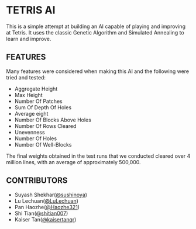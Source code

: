 # TETRIS AI

This is a simple attempt at building an AI capable of playing and improving at Tetris. It uses the classic Genetic Algorithm and Simulated Annealing to learn and improve.

## FEATURES

Many features were considered when making this AI and the following were tried and tested:

- Aggregate Height
- Max Height
- Number Of Patches
- Sum Of Depth Of Holes
- Average eight
- Number Of Blocks Above Holes
- Number Of Rows Cleared
- Unevenness
- Number Of Holes
- Number Of Well-Blocks


The final weights obtained in the test runs that we conducted cleared over 4 million lines, with an average of approximately 500,000.

## CONTRIBUTORS
- Suyash Shekhar([@sushinoya](www.github.com/sushinoya))
- Lu Lechuan([@LuLechuan](www.github.com/LuLechuan))
- Pan Haozhe([@Haozhe321](www.github.com/Haozhe321))
- Shi Tian([@shitian007](www.github.com/shitian007))
- Kaiser Tan([@kaisertanqr](www.github.com/kaisertanqr))